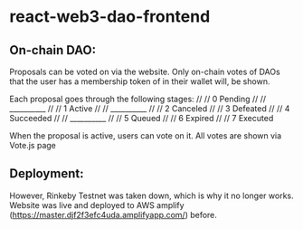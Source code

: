 # react-web3-dao-frontend


## On-chain DAO: 

Proposals can be voted on via the website. Only on-chain votes of DAOs that the user has a membership
token of in their wallet will, be shown. 

Each proposal goes through the following stages: 
// // 0 Pending
// // __________
// // 1 Active
// // __________
// // 2 Canceled
// // 3 Defeated
// // 4 Succeeded
// // __________
// // 5 Queued
// // 6 Expired 
// // 7 Executed

When the proposal is active, users can vote on it. All votes are shown via
Vote.js page

## Deployment: 

However, Rinkeby Testnet was taken down, which is why it no longer works.
Website was live and deployed to AWS amplify (https://master.djf2f3efc4uda.amplifyapp.com/) before. 
